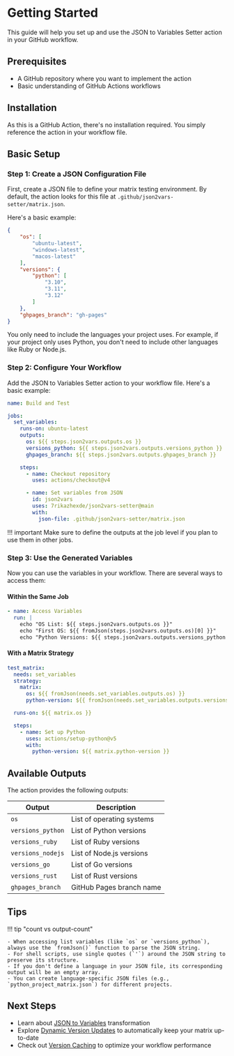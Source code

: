 # Getting Started

This guide will help you set up and use the JSON to Variables Setter action in your GitHub workflow.

## Prerequisites

- A GitHub repository where you want to implement the action
- Basic understanding of GitHub Actions workflows

## Installation

As this is a GitHub Action, there's no installation required. You simply reference the action in your workflow file.

## Basic Setup

### Step 1: Create a JSON Configuration File

First, create a JSON file to define your matrix testing environment. By default, the action looks for this file at `.github/json2vars-setter/matrix.json`.

Here's a basic example:

```json
{
    "os": [
        "ubuntu-latest",
        "windows-latest",
        "macos-latest"
    ],
    "versions": {
        "python": [
            "3.10",
            "3.11",
            "3.12"
        ]
    },
    "ghpages_branch": "gh-pages"
}
```

You only need to include the languages your project uses. For example, if your project only uses Python, you don't need to include other languages like Ruby or Node.js.

### Step 2: Configure Your Workflow

Add the JSON to Variables Setter action to your workflow file. Here's a basic example:

```yaml
name: Build and Test

jobs:
  set_variables:
    runs-on: ubuntu-latest
    outputs:
      os: ${{ steps.json2vars.outputs.os }}
      versions_python: ${{ steps.json2vars.outputs.versions_python }}
      ghpages_branch: ${{ steps.json2vars.outputs.ghpages_branch }}

    steps:
      - name: Checkout repository
        uses: actions/checkout@v4

      - name: Set variables from JSON
        id: json2vars
        uses: 7rikazhexde/json2vars-setter@main
        with:
          json-file: .github/json2vars-setter/matrix.json
```

!!! important
    Make sure to define the outputs at the job level if you plan to use them in other jobs.

### Step 3: Use the Generated Variables

Now you can use the variables in your workflow. There are several ways to access them:

#### Within the Same Job

```yaml
- name: Access Variables
  run: |
    echo "OS List: ${{ steps.json2vars.outputs.os }}"
    echo "First OS: ${{ fromJson(steps.json2vars.outputs.os)[0] }}"
    echo "Python Versions: ${{ steps.json2vars.outputs.versions_python }}"
```

#### With a Matrix Strategy

```yaml
test_matrix:
  needs: set_variables
  strategy:
    matrix:
      os: ${{ fromJson(needs.set_variables.outputs.os) }}
      python-version: ${{ fromJson(needs.set_variables.outputs.versions_python) }}

  runs-on: ${{ matrix.os }}

  steps:
    - name: Set up Python
      uses: actions/setup-python@v5
      with:
        python-version: ${{ matrix.python-version }}
```

## Available Outputs

The action provides the following outputs:

| Output            | Description                |
|-------------------|----------------------------|
| `os`              | List of operating systems  |
| `versions_python` | List of Python versions    |
| `versions_ruby`   | List of Ruby versions      |
| `versions_nodejs` | List of Node.js versions   |
| `versions_go`     | List of Go versions        |
| `versions_rust`   | List of Rust versions      |
| `ghpages_branch`  | GitHub Pages branch name   |

## Tips

!!! tip "count vs output-count"

    - When accessing list variables (like `os` or `versions_python`), always use the `fromJson()` function to parse the JSON string.
    - For shell scripts, use single quotes (`'`) around the JSON string to preserve its structure.
    - If you don't define a language in your JSON file, its corresponding output will be an empty array.
    - You can create language-specific JSON files (e.g., `python_project_matrix.json`) for different projects.

## Next Steps

- Learn about [JSON to Variables](features/json-to-variables.md) transformation
- Explore [Dynamic Version Updates](features/dynamic-update.md) to automatically keep your matrix up-to-date
- Check out [Version Caching](features/version-caching.md) to optimize your workflow performance
